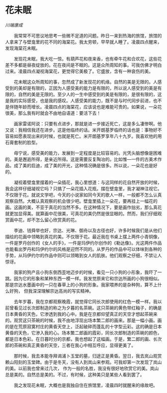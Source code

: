 # 花未眠

*川端康成*

　　我常常不可思议地思考一些微不足道的问题。昨日一来到热海的旅馆，旅馆的人拿来了与壁龛里的花不同的海棠花。我太劳顿，早早就人睡了。凌晨四点醒来，发现海棠花未眠。

　　发现花未眠，我大吃一惊。有葫芦花和夜来香，也有牵牛花和合欢花，这些花差不多都是昼夜绽放的。花在夜间是不眠的。这是众所周知的事。可我仿佛才明白过来。凌晨四点凝视海棠花，更觉得它美极了。它盛放，含有一种哀伤的美。

　　花未眠这众所周知的事，忽然成了新发现花的机缘。自然的美是无限的。人感受到的美却是有限的，正因为人感受美的能力是有限的，所以说人感受到的美是有限的，自然的美是无限的。至少人的一生中感受到的美是有限的，是很有限的，这是我的实际感受，也是我的感叹。人感受美的能力，既不是与时代同步前进，也不是伴随年龄而增长。凌晨四点的海棠花，应该说也是难能可贵的。如果说，一朵花很美，那么我有时就会不由地自语道：要活下去！

　　画家雷诺阿说：只要有点进步，那就是进一步接近死亡，这是多么凄惨啊。他又说：我相信我还在进步。这是他临终的话。米开朗基罗临终的话也是：事物好不容易如愿表现出来的时候，也就是死亡。米开朗基罗享年八十九岁。我喜欢他的用石膏套制的脸型。

　　毋宁说，感受美的能力，发展到一定程度是比较容易的。光凭头脑想像是困难的。美是邂逅所得，是亲近所得。这是需要反复陶冶的。比如惟—一件的古美术作品，成了美的启迪，成了美的开光，这种情况确是很多。所以说，一朵花也是好的。

　　凝视着壁龛里摆着的一朵插花，我心里想道：与这同样的花自然开放的时候，我会这样仔细凝视它吗？只搞了一朵花插入花瓶，摆在壁龛里，我才凝神注视它。不仅限于花。就说文学吧，今天的小说家如同今天的歌人一样，一般都不怎么认真观察自然。大概认真观察的机会很少吧。壁龛里插上一朵花，要再挂上一幅花的画。这画的美，不亚于真花的当然不多。在这种情况下，要是画作拙劣，那么真花就更加显得美。就算画中花很美，可真花的美仍然是很显眼的。然而，我们仔细观赏画中花，却不怎么留心欣赏真的花。

　　李迪、钱舜举也好，宗达、光琳、御舟以及古径也好，许多时候我们是从他们描绘的花画中领略到真花的美。不仅限于花。最近我在书桌上摆上两件小青铜像，一件是罗丹创作的《女人的手》，一件是玛伊约尔创作的《勒达像》。光这两件作品也能看出罗丹和玛伊约尔的风格是迎然不同的。从罗丹的作品中可以体味到各种的手势，从玛伊约尔的作品中则可以领略到女人的肌肤。他们观察之仔细，不禁让人惊讶。

　　我家的狗产且小狗东倒西歪地迈步的时候，看见一只小狗的小形象，我吓了一跳。因为它的形象和某种东西一模一样。我发觉原来它和宗达所画的小狗很相似。那是宗达水墨画中的一只在春草上的小狗的形象。我家喂养的是杂种狗，算不上什么好狗， 但我深深理解宗达高尚的写实精神。

　　去年岁暮，我在京都观察晚霞，就觉得它同长次郎使用的红色一模一样。我以前曾看见过长次郎制造的称之为夕暮的名茶碗。这只茶碗的黄色带红釉子，的确是日本黄昏的天色，它渗透到我的心中。我是在京都仰望真正的天空才想起茶碗来的。观赏这只茶碗的时候，我不由地浮现出场本繁二郎的画来。那是一幅小画。画的是在荒原寂寞村庄的黄昏天空上，泛起破碎而蓬乱的十字型云彩。这的确是日本黄昏的天色，它渗入我的心。场本繁二郎画的霞彩，同长次郎制造的茶碗的颜色，都是日本色彩。在日暮时分的京都，我也想起了这幅画。于是，繁二郎的画、长次郎的茶碗和真正黄昏的天空，三者在我心中相互呼应，显得更美了。

　　那时候，我去本能寺拜谒浦卜玉堂的墓，归途正是黄昏。翌日，我去岚山观赏赖山阳刻的玉堂碑。由于是冬天，没有人到岚山来参观。可我却第一次发现了岚山的美。以前我也曾来过几次， 作为一般的名胜，我没有很好地欣赏它的美。岚山总是美的。自然总是美的。不过，有时候，这种美只是某些人看到罢了。

　　我之发现花未眠，大概也是我独自住在旅馆里，凌晨四时就醒来的缘故吧。